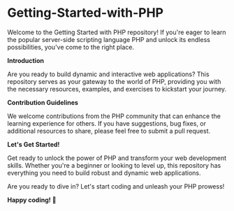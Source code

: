﻿# Getting-Started-with-PHP
 
Welcome to the Getting Started with PHP repository! If you're eager to learn the popular server-side scripting language PHP and unlock its endless possibilities, you've come to the right place.

**Introduction**

Are you ready to build dynamic and interactive web applications? This repository serves as your gateway to the world of PHP, providing you with the necessary resources, examples, and exercises to kickstart your journey.

**Contribution Guidelines**

We welcome contributions from the PHP community that can enhance the learning experience for others. If you have suggestions, bug fixes, or additional resources to share, please feel free to submit a pull request.

**Let's Get Started!**

Get ready to unlock the power of PHP and transform your web development skills. Whether you're a beginner or looking to level up, this repository has everything you need to build robust and dynamic web applications.

Are you ready to dive in? Let's start coding and unleash your PHP prowess!

**Happy coding! 🚀**
